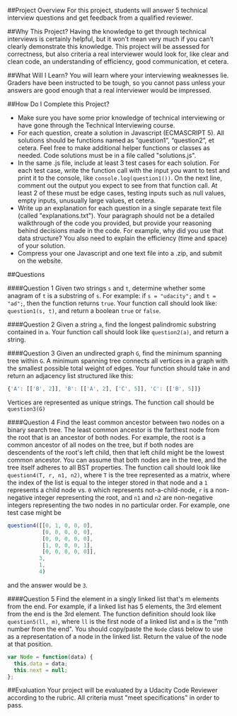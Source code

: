 ##Project Overview
For this project, students will answer 5 technical interview questions and get feedback from a qualified reviewer.

##Why This Project?
Having the knowledge to get through technical interviews is certainly helpful, but it won’t mean very much if you can’t clearly demonstrate this knowledge. This project will be assessed for correctness, but also criteria a real interviewer would look for, like clear and clean code, an understanding of efficiency, good communication, et cetera.

##What Will I Learn?
You will learn where your interviewing weaknesses lie. Graders have been instructed to be tough, so you cannot pass unless your answers are good enough that a real interviewer would be impressed.

##How Do I Complete this Project?
* Make sure you have some prior knowledge of technical interviewing or have gone through the Technical Interviewing course.
* For each question, create a solution in Javascript (ECMASCRIPT 5). All solutions should be functions named as “question1”, “question2”, et cetera. Feel free to make additional helper functions or classes as needed. Code solutions must be in a file called "solutions.js".
* In the same .js file, include at least 3 test cases for each solution. For each test case, write the function call with the input you want to test and print it to the console, like `console.log(question1())`. On the next line, comment out the output you expect to see from that function call. At least 2 of these must be edge cases, testing inputs such as null values, empty inputs, unusually large values, et cetera.
* Write up an explanation for each question in a single separate text file (called "explanations.txt"). Your paragraph should not be a detailed walkthrough of the code you provided, but provide your reasoning behind decisions made in the code. For example, why did you use that data structure? You also need to explain the efficiency (time and space) of your solution.
* Compress your one Javascript and one text file into a .zip, and submit on the website.

##Questions

####Question 1
Given two strings `s` and `t`, determine whether some anagram of `t` is a substring of `s`. For example: if `s = "udacity";` and `t = "ad";`, then the function returns `true`. Your function call should look like: `question1(s, t)`, and return a boolean `true` or `false`.

####Question 2
Given a string `a`, find the longest palindromic substring contained in `a`. Your function call should look like `question2(a)`, and return a string.

####Question 3
Given an undirected graph `G`, find the minimum spanning tree within `G`. A minimum spanning tree connects all vertices in a graph with the smallest possible total weight of edges. Your function should take in and return an adjacency list structured like this:

```Javascript
{'A': [['B', 2]], 'B': [['A', 2], ['C', 5]], 'C': [['B', 5]]}
```

Vertices are represented as unique strings. The function call should be `question3(G)`

####Question 4
Find the least common ancestor between two nodes on a binary search tree. The least common ancestor is the farthest node from the root that is an ancestor of both nodes. For example, the root is a common ancestor of all nodes on the tree, but if both nodes are descendents of the root's left child, then that left child might be the lowest common ancestor. You can assume that both nodes are in the tree, and the tree itself adheres to all BST properties. The function call should look like `question4(T, r, n1, n2)`, where `T` is the tree represented as a matrix, where the index of the list is equal to the integer stored in that node and a `1` represents a child node vs. `0` which represents not-a-child-node, `r` is a non-negative integer representing the root, and `n1` and `n2` are non-negative integers representing the two nodes in no particular order. For example, one test case might be

```Javascript
question4([[0, 1, 0, 0, 0], 
           [0, 0, 0, 0, 0], 
           [0, 0, 0, 0, 0], 
           [1, 0, 0, 0, 1], 
           [0, 0, 0, 0, 0]], 
          3,
          1,
          4)
```

and the answer would be `3`.

####Question 5
 Find the element in a singly linked list that's m elements from the end. For example, if a linked list has 5 elements, the 3rd element from the end is the 3rd element. The function definition should look like `question5(ll, m)`, where `ll` is the first node of a linked list and `m` is the "mth number from the end". You should copy/paste the `Node` class below to use as a representation of a node in the linked list. Return the value of the node at that position.

```Javascript
var Node = function(data) {
  this.data = data;
  this.next = null;
};
``` 

##Evaluation
Your project will be evaluated by a Udacity Code Reviewer according to the rubric. All criteria must "meet specifications" in order to pass.
